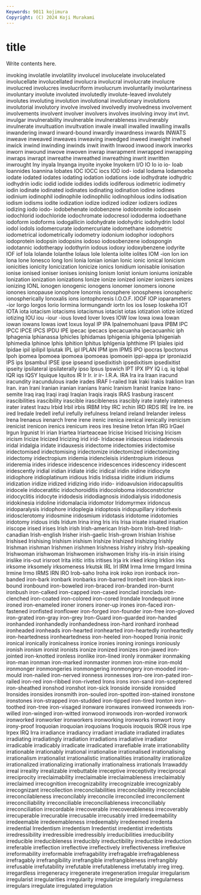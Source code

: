 ```yaml
---
Keywords: 9011 kojimura
Copyright: (C) 2024 Koji Murakami
---
```


# title

Write contents here.



invoking involatile involatility involucel involucelate involucelated involucellate involucellated involucra
involucral involucrate involucre involucred involucres involucriform involucrum involuntarily involuntariness involuntary
involute involuted involutedly involute-leaved involutely involutes involuting involution involutional involutionary
involutions involutorial involutory involve involved involvedly involvedness involvement involvements involvent
involver involvers involves involving invoy invt invt. invulgar invulnerability invulnerable
invulnerableness invulnerably invulnerate invultuation invultvation inwale inwall inwalled inwalling inwalls
inwandering inward inward-bound inwardly inwardness inwards INWATS inweave inweaved inweaves
inweaving inwedged inweed inweight inwheel inwick inwind inwinding inwinds inwit
inwith Inwood inwood inwork inworks inworn inwound inwove inwoven inwrap
inwrapment inwrapped inwrapping inwraps inwrapt inwreathe inwreathed inwreathing inwrit inwritten
inwrought Iny inyala Inyanga inyoite inyoke Inyokern I/O IO Io
io io- Ioab Ioannides Ioannina Iobates IOC IOCC iocs IOD
iod- iodal Iodama Iodamoeba iodate iodated iodates iodating iodation iodations
iode iodhydrate iodhydric iodhydrin iodic iodid iodide iodides iodids iodiferous
iodimetric iodimetry iodin iodinate iodinated iodinates iodinating iodination iodine iodines
iodinium iodinophil iodinophile iodinophilic iodinophilous iodins iodisation iodism iodisms iodite
iodization iodize iodized iodizer iodizers iodizes iodizing iodo iodo- iodobehenate
iodobenzene iodobromite iodocasein iodochlorid iodochloride iodochromate iodocresol iododerma iodoethane iodoform
iodoforms iodogallicin iodohydrate iodohydric iodohydrin Iodol iodol iodols iodomercurate iodomercuriate
iodomethane iodometric iodometrical iodometrically iodometry iodonium iodophor iodophors iodoprotein iodopsin
iodopsins iodoso iodosobenzene iodospongin iodotannic iodotherapy iodothyrin iodous iodoxy iodoxybenzene
iodyrite IOF iof Iola Iolande Iolanthe Iolaus Iole Iolenta iolite
iolites IOM -ion Ion ion Iona Ione Ionesco Iong Ioni
Ionia Ionian ionian Ionic ionic ionical Ionicism ionicities ionicity Ionicization
Ionicize ionics Ionidium ionisable ionisation ionise ionised ioniser ionises ionising
Ionism Ionist ionium ioniums ionizable Ionization ionization ionizations Ionize ionize
ionized ionizer ionizers ionizes ionizing IONL ionogen ionogenic ionogens ionomer
ionomers ionone ionones ionopause ionophore Ionornis ionosphere ionospheres ionospheric ionospherically
Ionoxalis ions iontophoresis I.O.O.F. IOOF IOP ioparameters -ior Iorgo Iorgos
Iorio Iormina Iormungandr iortn Ios ios Iosep Ioskeha IOT IOTA
iota iotacism iotacisms iotacismus iotacist iotas iotization iotize iotized iotizing
IOU iou -iour -ious Ioved Iover Ioves IOW Iow Iowa
iowa Iowan iowan iowans Iowas iowt Ioxus Ioyal IP IPA
Ipalnemohuani Ipava IPBM IPC IPCC IPCE IPCS IPDU IPE ipecac
ipecacs ipecacuanha ipecacuanhic iph Iphagenia Iphianassa Iphicles Iphidamas Iphigenia iphigenia
Iphigeniah Iphimedia Iphinoe Iphis Iphition Iphitus Iphlgenia Iphthime IPI Ipiales
ipid Ipidae ipil ipilipil Ipiutak IPL ipl IPLAN IPM ipm
IPMS IPO ipocras Ipoctonus Ipoh ipomea Ipomoea ipomoea ipomoeas ipomoein
ippi-appa ipr iproniazid IPS ips Ipsambul IPSE ipse ipseand ipsedixitish
ipsedixitism ipsedixitist ipseity ipsilateral ipsilaterally ipso Ipsus Ipswich IPT IPX
IPY IQ i.q. iq Iqbal IQR iqs IQSY Iquique Iquitos
IR Ir Ir. ir ir- I.R.A. IRA Ira ira Iraan
iracund iracundity iracundulous irade irades IRAF I-railed Irak Iraki Irakis
Iraklion Iran Iran. iran Irani Iranian iranian iranians Iranic Iranism
Iranist Iranize Irano-semite Iraq iraq Iraqi iraqi Iraqian Iraqis iraqis
IRAS Irasburg irascent irascibilities irascibility irascible irascibleness irascibly irate irately
irateness irater iratest Irazu Irbid Irbil irbis IRBM Irby IRC
irchin IRD IRDS IRE Ire Ire. ire ired Iredale Iredell
ireful irefully irefulness Ireland ireland Irelander ireless Irena Irenaeus irenarch
Irene irene irenic irenica irenical irenically irenicism irenicist irenicon irenics
irenicum ireos ires Iresine Ireton Irfan IRG IrGael Irgun Irgunist
Iri irian Iriartea Iriarteaceae Iricise Iricised Iricising Iricism iricism Iricize
Iricized Iricizing irid irid- Iridaceae iridaceous iridadenosis iridal iridalgia iridate
iridauxesis iridectome iridectomies iridectomise iridectomised iridectomising iridectomize iridectomized iridectomizing iridectomy
iridectropium iridemia iridencleisis iridentropium irideous irideremia irides iridesce iridescence iridescences
iridescency iridescent iridescently iridial iridian iridiate iridic iridical iridin iridine
iridiocyte iridiophore iridioplatinum iridious Iridis Iridissa iridite iridium iridiums iridization
iridize iridized iridizing irido irido- iridoavulsion iridocapsulitis iridocele iridoceratitic iridochoroiditis
iridocoloboma iridoconstrictor iridocyclitis iridocyte iridodesis iridodiagnosis iridodialysis iridodonesis iridokinesia iridoline
iridomalacia iridomotor Iridomyrmex iridoncus iridoparalysis iridophore iridoplegia iridoptosis iridopupillary iridorhexis
iridosclerotomy iridosmine iridosmium iridotasis iridotome iridotomies iridotomy iridous irids Iridum
Irina iring Iris iris Irisa irisate irisated irisation iriscope irised
irises Irish irish Irish-american Irish-born Irish-bred Irish-canadian Irish-english Irisher irish-gaelic
Irish-grown Irishian Irishise Irishised Irishising Irishism irishism Irishize Irishized Irishizing
Irishly Irishman irishman Irishmen irishmen Irishness Irishry irishry Irish-speaking Irishwoman
irishwoman Irishwomen irishwomen Irishy iris-in irisin irising irislike iris-out irisroot
Irita iritic iritis iritises Irja irk irked irking Irklion irks
irksome irksomely irksomeness Irkutsk IRL Irl IRM Irma Irme Irmgard
Irmina Irmine Irmo IRMS IRN IRO Irob-saho Iroha irok iroko
iron ironback iron-banded iron-bark ironbark ironbarks iron-barred Ironbelt iron-black iron-bound
ironbound iron-boweled iron-braced iron-branded iron-burnt ironbush iron-calked iron-capped iron-cased ironclad
ironclads iron-clenched iron-coated iron-colored iron-cored Irondale Irondequoit irone ironed iron-enameled
ironer ironers ironer-up irones iron-faced iron-fastened ironfisted ironflower iron-forged iron-founder
iron-free iron-gloved iron-grated iron-gray iron-grey Iron-Guard iron-guarded iron-handed ironhanded ironhandedly
ironhandedness iron-hard ironhard ironhead ironheaded ironheads iron-hearted ironhearted iron-heartedly ironheartedly
iron-heartedness ironheartedness iron-heeled iron-hooped Ironia ironic ironical ironically ironicalness ironice
ironies ironing ironings ironiously ironish ironism ironist ironists ironize ironized
ironizes iron-jawed iron-jointed iron-knotted ironless ironlike iron-lined ironly ironmaker ironmaking
iron-man ironman iron-marked ironmaster ironmen iron-mine iron-mold ironmonger ironmongeries ironmongering
ironmongery iron-mooded iron-mould iron-nailed iron-nerved ironness ironnesses iron-ore iron-pated iron-railed
iron-red iron-ribbed iron-riveted Irons irons iron-sand iron-sceptered iron-sheathed ironshod ironshot
iron-sick Ironside ironside ironsided Ironsides ironsides ironsmith iron-souled iron-spotted iron-stained
ironstone ironstones iron-strapped iron-studded iron-tipped iron-tired Ironton iron-toothed iron-tree iron-visaged
ironware ironwares ironweed ironweeds iron-willed iron-winged iron-witted ironwood ironwoods iron-worded
ironwork ironworked ironworker ironworkers ironworking ironworks ironwort irony irony-proof Iroquoian
iroquoian iroquoians Iroquois iroquois IROR irous irpe Irpex IRQ Irra
irradiance irradiancy irradiant irradiate irradiated irradiates irradiating irradiatingly irradiation irradiations
irradiative irradiator irradicable irradicably irradicate irradicated irrarefiable irrate irrationability irrationable
irrationably irrational irrationalise irrationalised irrationalising irrationalism irrationalist irrationalistic irrationalities irrationality
irrationalize irrationalized irrationalizing irrationally irrationalness irrationals Irrawaddy irreal irreality irrealizable
irrebuttable irreceptive irreceptivity irreciprocal irreciprocity irreclaimability irreclaimable irreclaimableness irreclaimably irreclaimed
irrecognition irrecognizability irrecognizable irrecognizably irrecognizant irrecollection irreconcilabilities irreconcilability irreconcilable irreconcilableness
irreconcilably irreconcile irreconciled irreconcilement irreconciliability irreconciliable irreconciliableness irreconciliably irreconciliation irrecordable
irrecoverable irrecoverableness irrecoverably irrecuperable irrecurable irrecusable irrecusably irred irredeemability irredeemable
irredeemableness irredeemably irredeemed irredenta irredential Irredentism irredentism Irredentist irredentist irredentists
irredressibility irredressible irredressibly irreducibilities irreducibility irreducible irreducibleness irreducibly irreductibility irreductible
irreduction irreferable irreflection irreflective irreflectively irreflectiveness irreflexive irreformability irreformable irrefragability
irrefragable irrefragableness irrefragably irrefrangibility irrefrangible irrefrangibleness irrefrangibly irrefusable irrefutability irrefutable
irrefutableness irrefutably irreg irreg. irregardless irregeneracy irregenerate irregeneration irregular irregularism
irregularist irregularities irregularity irregularize irregularly irregularness irregulars irregulate irregulated irregulation
